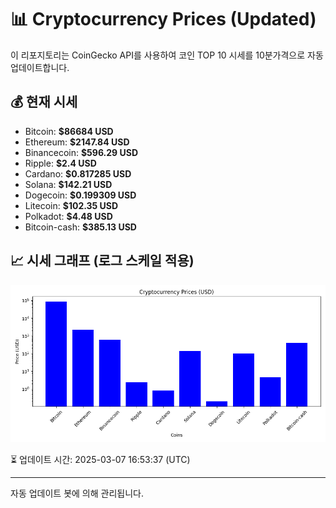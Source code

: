 
# 📊 Cryptocurrency Prices (Updated)

이 리포지토리는 CoinGecko API를 사용하여 코인 TOP 10 시세를 10분가격으로 자동 업데이트합니다.

## 💰 현재 시세
- Bitcoin: **$86684 USD**
- Ethereum: **$2147.84 USD**
- Binancecoin: **$596.29 USD**
- Ripple: **$2.4 USD**
- Cardano: **$0.817285 USD**
- Solana: **$142.21 USD**
- Dogecoin: **$0.199309 USD**
- Litecoin: **$102.35 USD**
- Polkadot: **$4.48 USD**
- Bitcoin-cash: **$385.13 USD**

## 📈 시세 그래프 (로그 스케일 적용)
![Crypto Prices](crypto_prices.png)

⏳ 업데이트 시간: 2025-03-07 16:53:37 (UTC)

---
자동 업데이트 봇에 의해 관리됩니다.
